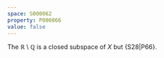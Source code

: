 ```yaml
---
space: S000062
property: P000066
value: false
---
```


The $\mathbb R\setminus\mathbb Q$ is a closed subspace of $X$
but {S28|P66}.
